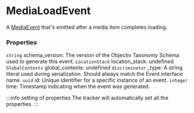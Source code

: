 # MediaLoadEvent
A [MediaEvent](/taxonomy/reference/events/MediaEvent) that's emitted after a media item completes loading.

### Properties
`string` schema_version: The version of the Objectiv Taxonomy Schema used to generate this event.
`LocationStack` location_stack: undefined
`GlobalContexts` global_contexts: undefined
`discriminator` _type: A string literal used during serialization. Should always match the Event interface name.
`uuid` id: Unique identifier for a specific instance of an event.
`integer` time: Timestamp indicating when the event was generated.

:::info setting of properties
The tracker will automatically set all the properties.
:::

